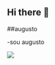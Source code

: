 ## Hi there 👋 

##augusto

-sou augusto

![](https://media.tenor.com/RNbCH9FQ0qUAAAAM/full-tummy-fat-jerry.gif)
